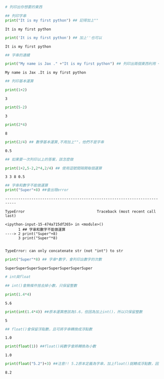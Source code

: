 

```python
# 列印出你想要的東西
```


```python
## 列印字串 
print("It is my first python") ## 記得加上""
```

    It is my first python
    


```python
print('It is my first python') ## 加上''也可以
```

    It is my first python
    


```python
## 字串的連續

print("My name is Jax ." +"It is my first python") ## 列印出兩個東西利用 + 連接
```

    My name is Jax .It is my first python
    


```python
## 列印基本運算
```


```python
print(1+2) 
```

    3
    


```python
print(5-2)
```

    3
    


```python
print(2*4)
```

    8
    


```python
print(2/4) ## 數學基本運算,不用加上""，他們不是字串
```

    0.5
    


```python
## 如果要一次列印以上的答案，該怎麼做
```


```python
print(1+2,5-2,2*4,2/4) ## 使用逗號間隔開每個運算
```

    3 3 8 0.5
    


```python
## 字串和數字不能做運算
print("Super"+8) ##會出現error
```


    ---------------------------------------------------------------------------

    TypeError                                 Traceback (most recent call last)

    <ipython-input-15-474a715df265> in <module>()
          1 ## 字串和數字不能做運算
    ----> 2 print("Super"+8)
          3 print("Super"*8)
    

    TypeError: can only concatenate str (not "int") to str



```python
print("Super"*8) ## 字串*數字，會列印出數字的次數
```

    SuperSuperSuperSuperSuperSuperSuperSuper
    


```python
# int與float
```


```python
## int()會無條件捨去掉小數，只保留整數
```


```python
print(1.4*4)
```

    5.6
    


```python
print(int(1.4*4)) ##原本運算應該為5.6，但因為加上int()，所以只保留整數
```

    5
    


```python
## float()會保留浮點數，且可將字串轉換成浮點數
```

    1.0
    


```python
print(float(1)) ##float()純數字會將轉換為小數
```

    1.0
    


```python
print(float("5.2")+3) ##注意!! 5.2原本定義為字串，加上float()就轉成浮點數，因此可以運算
```

    8.2
    
